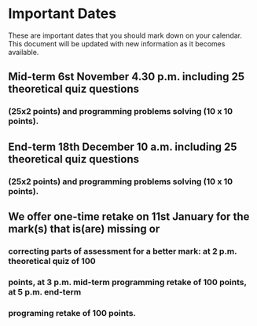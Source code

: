 # Important Dates

These are important dates that you should mark down on your calendar. This document will be updated with new information as it becomes available.

## Mid-term 6st November 4.30 p.m. including 25 theoretical quiz questions
### (25x2 points) and programming problems solving (10 x 10 points).


## End-term 18th December 10 a.m. including 25 theoretical quiz questions
### (25x2 points) and programming problems solving (10 x 10 points).



## We offer one-time retake on 11st January for the mark(s) that is(are) missing or
### correcting parts of assessment for a better mark: at 2 p.m. theoretical quiz of 100
### points, at 3 p.m. mid-term programming retake of 100 points, at 5 p.m. end-term
### programing retake of 100 points.
